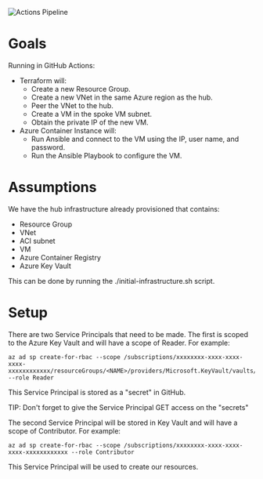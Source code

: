 ![Actions Pipeline](https://github.com/justin-chizer/ansible-in-aci/workflows/CI/badge.svg)
# Goals
Running in GitHub Actions:

- Terraform will:
    - Create a new Resource Group.
    - Create a new VNet in the same Azure region as the hub.
    - Peer the VNet to the hub.
    - Create a VM in the spoke VM subnet.
    - Obtain the private IP of the new VM.
- Azure Container Instance will:
    - Run Ansible and connect to the VM using the IP, user name, and password.
    - Run the Ansible Playbook to configure the VM.

# Assumptions

We have the hub infrastructure already provisioned that contains:

- Resource Group
- VNet
- ACI subnet
- VM
- Azure Container Registry
- Azure Key Vault

This can be done by running the ./initial-infrastructure.sh script.


# Setup

There are two Service Principals that need to be made. The first is scoped to the Azure Key Vault and will have a scope of Reader. For example:
```
az ad sp create-for-rbac --scope /subscriptions/xxxxxxxx-xxxx-xxxx-xxxx-xxxxxxxxxxxx/resourceGroups/<NAME>/providers/Microsoft.KeyVault/vaults/<VaultName> --role Reader
```
This Service Principal is stored as a "secret" in GitHub.

TIP: Don't forget to give the Service Principal GET access on the "secrets"

The second Service Principal will be stored in Key Vault and will have a scope of Contributor. For example:
```
az ad sp create-for-rbac --scope /subscriptions/xxxxxxxx-xxxx-xxxx-xxxx-xxxxxxxxxxxx --role Contributor
```
This Service Principal will be used to create our resources.


